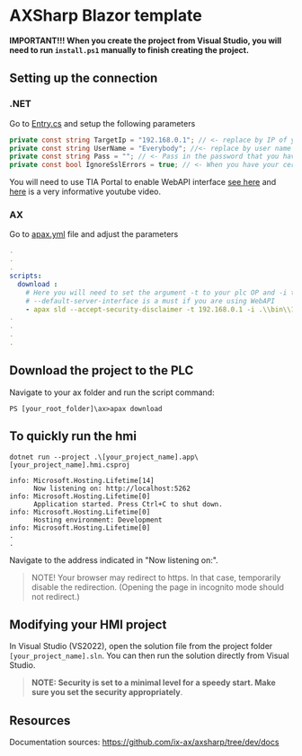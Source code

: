 # AXSharp Blazor template 

**IMPORTANT!!! When you create the project from Visual Studio, you will need to run `install.ps1` manually to finish creating the project.**



## Setting up the connection

### .NET


Go to [Entry.cs](axsharpblazor/Entry.cs) and setup the following parameters

~~~C#
private const string TargetIp = "192.168.0.1"; // <- replace by IP of your target PLC
private const string UserName = "Everybody"; //<- replace by user name you have set up in your WebAPI settings
private const string Pass = ""; // <- Pass in the password that you have set up for the user. NOT AS PLAIN TEXT! Use user secrets instead.
private const bool IgnoreSslErrors = true; // <- When you have your certificates in order set this to false.
~~~

You will need to use TIA Portal to enable WebAPI interface [see here](https://console.simatic-ax.siemens.io/docs/hwld/PlcWebServer) and [here](https://youtu.be/d9EX2FixY1A?t=151) is a very informative youtube video.


### AX

Go to [apax.yml](ax/apax.yml) file and adjust the parameters

~~~yml
.
.
.
scripts:
  download :   
    # Here you will need to set the argument -t to your plc OP and -i to platform you are downloading to
    # --default-server-interface is a must if you are using WebAPI
    - apax sld --accept-security-disclaimer -t 192.168.0.1 -i .\\bin\\1500\\ -r --default-server-interface
.
.
.
.
~~~

## Download the project to the PLC

Navigate to your ax folder and run the script command:

~~~
PS [your_root_folder]\ax>apax download
~~~

## To quickly run the hmi

~~~
dotnet run --project .\[your_project_name].app\[your_project_name].hmi.csproj
~~~

~~~
info: Microsoft.Hosting.Lifetime[14]
      Now listening on: http://localhost:5262
info: Microsoft.Hosting.Lifetime[0]
      Application started. Press Ctrl+C to shut down.
info: Microsoft.Hosting.Lifetime[0]
      Hosting environment: Development
info: Microsoft.Hosting.Lifetime[0]
.
.      
~~~

Navigate to the address indicated in "Now listening on:".

> NOTE!
> Your browser may redirect to https. In that case, temporarily disable the redirection. 
> (Opening the page in incognito mode should not redirect.)

## Modifying your HMI project

In Visual Studio (VS2022), open the solution file from the project folder `[your_project_name].sln`. You can then run the solution directly from Visual Studio.

> **NOTE: Security is set to a minimal level for a speedy start. Make sure you set the security appropriately**.


## Resources

Documentation sources: https://github.com/ix-ax/axsharp/tree/dev/docs
